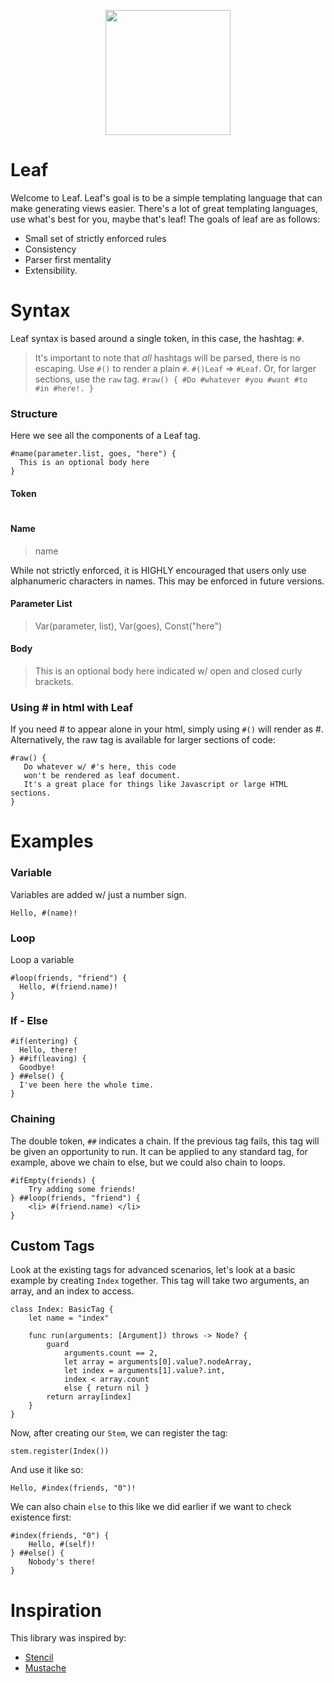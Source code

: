 <p align="center"><img src="http://upload.wikimedia.org/wikipedia/commons/9/9d/Pear_Leaf.jpg" width="200"></img></p>

# Leaf

Welcome to Leaf. Leaf's goal is to be a simple templating language that can make generating views easier. There's a lot of great templating languages, use what's best for you, maybe that's leaf! The goals of leaf are as follows:

- Small set of strictly enforced rules
- Consistency
- Parser first mentality
- Extensibility.

# Syntax

Leaf syntax is based around a single token, in this case, the hashtag: `#`.


>It's important to note that _all_ hashtags will be parsed, there is no escaping. Use `#()` to render a plain `#`. `#()Leaf` => `#Leaf`. Or, for larger sections, use the `raw` tag. `#raw() { #Do #whatever #you #want #to #in #here!. }`

### Structure

Here we see all the components of a Leaf tag.

```leaf
#name(parameter.list, goes, "here") {
  This is an optional body here
}
```

#### Token

> #

#### Name

> name

While not strictly enforced, it is HIGHLY encouraged that users only use alphanumeric characters in names. This may be enforced in future versions.

#### Parameter List

> Var(parameter, list), Var(goes), Const("here")

#### Body

> This is an optional body here indicated w/ open and closed curly brackets. 

### Using # in html with Leaf

If you need # to appear alone in your html, simply using `#()` will render as #. Alternatively, the raw tag is available for larger sections of code:

```leaf
#raw() { 
   Do whatever w/ #'s here, this code
   won't be rendered as leaf document.
   It's a great place for things like Javascript or large HTML sections.
}
```

# Examples

### Variable

Variables are added w/ just a number sign.

```leaf
Hello, #(name)!
```

### Loop

Loop a variable

```leaf
#loop(friends, "friend") {
  Hello, #(friend.name)!
}
```

### If - Else

```leaf
#if(entering) {
  Hello, there!
} ##if(leaving) {
  Goodbye!
} ##else() {
  I've been here the whole time.
}
```

### Chaining

The double token, `##` indicates a chain. If the previous tag fails, this tag will be given an opportunity to run. It can be applied to any standard tag, for example, above we chain to else, but we could also chain to loops.

```
#ifEmpty(friends) {
    Try adding some friends!
} ##loop(friends, "friend") {
    <li> #(friend.name) </li>
}
```

## Custom Tags

Look at the existing tags for advanced scenarios, let's look at a basic example by creating `Index` together. This tag will take two arguments, an array, and an index to access.

```
class Index: BasicTag {
    let name = "index"

    func run(arguments: [Argument]) throws -> Node? {
        guard
            arguments.count == 2,
            let array = arguments[0].value?.nodeArray,
            let index = arguments[1].value?.int,
            index < array.count
            else { return nil }
        return array[index]
    }
}
```

Now, after creating our `Stem`, we can register the tag:

```
stem.register(Index())
```

And use it like so:

```
Hello, #index(friends, "0")!
```

We can also chain `else` to this like we did earlier if we want to check existence first:

```
#index(friends, "0") {
    Hello, #(self)!
} ##else() {
    Nobody's there!
}
```

# Inspiration

This library was inspired by:

- [Stencil](https://github.com/kylef/stencil)
- [Mustache](https://github.com/groue/GRMustache.swift)
